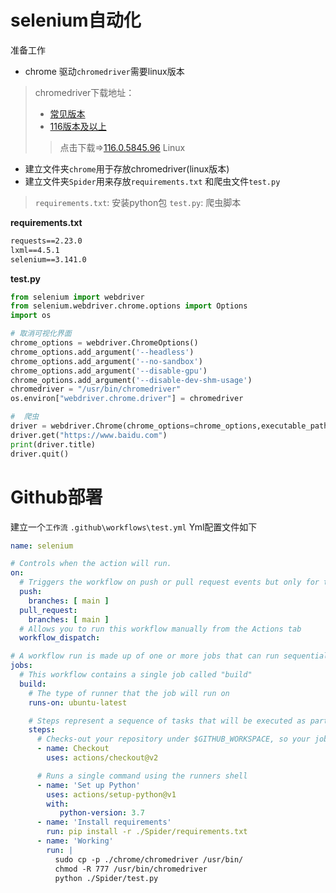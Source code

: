 # selenium自动化
准备工作
- chrome 驱动`chromedriver`需要linux版本
> chromedriver下载地址：
> - [常见版本](http://chromedriver.storage.googleapis.com/index.html)
> - [116版本及以上](https://googlechromelabs.github.io/chrome-for-testing/#stable)
>> 点击下载=>[116.0.5845.96](https://edgedl.me.gvt1.com/edgedl/chrome/chrome-for-testing/116.0.5845.96/linux64/chromedriver-linux64.zip) Linux

- 建立文件夹`chrome`用于存放chromedriver(linux版本)
- 建立文件夹`Spider`用来存放`requirements.txt` 和爬虫文件`test.py`
> `requirements.txt`: 安装python包
> `test.py`: 爬虫脚本

**requirements.txt**
```txt
requests==2.23.0
lxml==4.5.1
selenium==3.141.0
```
**test.py**
```python
from selenium import webdriver
from selenium.webdriver.chrome.options import Options
import os

# 取消可视化界面
chrome_options = webdriver.ChromeOptions()
chrome_options.add_argument('--headless')
chrome_options.add_argument('--no-sandbox')
chrome_options.add_argument('--disable-gpu')
chrome_options.add_argument('--disable-dev-shm-usage')
chromedriver = "/usr/bin/chromedriver"
os.environ["webdriver.chrome.driver"] = chromedriver

#  爬虫
driver = webdriver.Chrome(chrome_options=chrome_options,executable_path=chromedriver)
driver.get("https://www.baidu.com")
print(driver.title)
driver.quit()
```
# Github部署
建立一个`工作流`
`.github\workflows\test.yml`
Yml配置文件如下
```yaml
name: selenium

# Controls when the action will run. 
on:
  # Triggers the workflow on push or pull request events but only for the main branch
  push:
    branches: [ main ]
  pull_request:
    branches: [ main ]
  # Allows you to run this workflow manually from the Actions tab
  workflow_dispatch:

# A workflow run is made up of one or more jobs that can run sequentially or in parallel
jobs:
  # This workflow contains a single job called "build"
  build:
    # The type of runner that the job will run on
    runs-on: ubuntu-latest

    # Steps represent a sequence of tasks that will be executed as part of the job
    steps:
      # Checks-out your repository under $GITHUB_WORKSPACE, so your job can access it
      - name: Checkout
        uses: actions/checkout@v2

      # Runs a single command using the runners shell
      - name: 'Set up Python'
        uses: actions/setup-python@v1
        with:
           python-version: 3.7
      - name: 'Install requirements'
        run: pip install -r ./Spider/requirements.txt
      - name: 'Working'
        run: |
          sudo cp -p ./chrome/chromedriver /usr/bin/
          chmod -R 777 /usr/bin/chromedriver
          python ./Spider/test.py
```